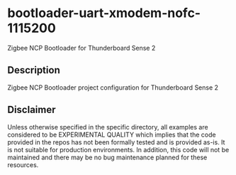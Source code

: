 # bootloader-uart-xmodem-nofc-1115200
Zigbee NCP Bootloader for Thunderboard Sense 2

## Description
Zigbee NCP Bootloader project configuration for Thunderboard Sense 2

## Disclaimer ##
Unless otherwise specified in the specific directory, all examples are considered to be EXPERIMENTAL QUALITY which implies that the code provided in the repos has not been formally tested and is provided as-is.  It is not suitable for production environments.  In addition, this code will not be maintained and there may be no bug maintenance planned for these resources.